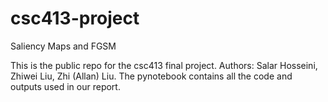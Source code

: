 # csc413-project
Saliency Maps and FGSM

This is the public repo for the csc413 final project. Authors: Salar Hosseini, Zhiwei Liu, Zhi (Allan) Liu. The pynotebook contains all the code and outputs used in our report.
